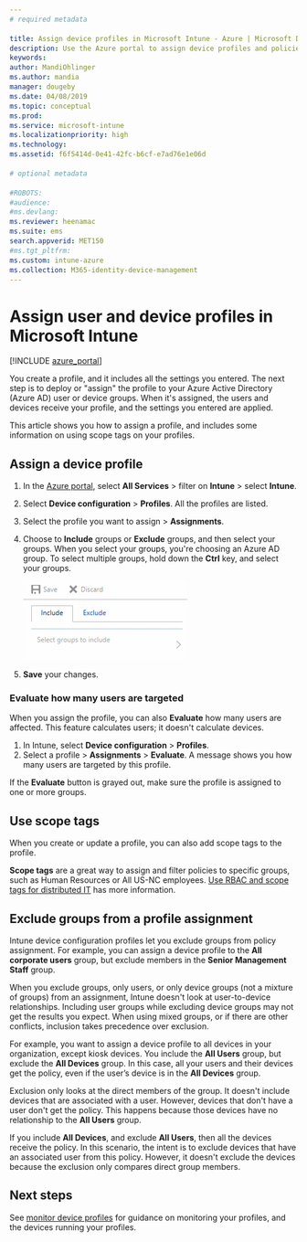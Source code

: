 ```yaml
---
# required metadata

title: Assign device profiles in Microsoft Intune - Azure | Microsoft Docs
description: Use the Azure portal to assign device profiles and policies to users and devices. Learn how to exclude groups from a profile assignment in Microsoft Intune.
keywords:
author: MandiOhlinger
ms.author: mandia
manager: dougeby
ms.date: 04/08/2019
ms.topic: conceptual
ms.prod:
ms.service: microsoft-intune
ms.localizationpriority: high
ms.technology:
ms.assetid: f6f5414d-0e41-42fc-b6cf-e7ad76e1e06d

# optional metadata

#ROBOTS:
#audience:
#ms.devlang:
ms.reviewer: heenamac
ms.suite: ems
search.appverid: MET150
#ms.tgt_pltfrm:
ms.custom: intune-azure
ms.collection: M365-identity-device-management
---
```


# Assign user and device profiles in Microsoft Intune

[!INCLUDE [azure_portal](./includes/azure_portal.md)]

You create a profile, and it includes all the settings you entered. The next step is to deploy or "assign" the profile to your Azure Active Directory (Azure AD) user or device groups. When it's assigned, the users and devices receive your profile, and the settings you entered are applied.

This article shows you how to assign a profile, and includes some information on using scope tags on your profiles.

## Assign a device profile

1. In the [Azure portal](https://portal.azure.com), select **All Services** > filter on **Intune** > select **Intune**.
2. Select **Device configuration** > **Profiles**. All the profiles are listed.
3. Select the profile you want to assign > **Assignments**.
4. Choose to **Include** groups or **Exclude** groups, and then select your groups. When you select your groups, you're choosing an Azure AD group. To select multiple groups, hold down the **Ctrl** key, and select your groups.

    ![Screenshot of options to include or exclude groups from a profile assignment](./media/group-include-exclude.png)

5. **Save** your changes.

### Evaluate how many users are targeted

When you assign the profile, you can also **Evaluate** how many users are affected. This feature calculates users; it doesn't calculate devices.

1. In Intune, select **Device configuration** > **Profiles**.
2. Select a profile > **Assignments** > **Evaluate**. A message shows you how many users are targeted by this profile.

If the **Evaluate** button is grayed out, make sure the profile is assigned to one or more groups.


## Use scope tags

When you create or update a profile, you can also add scope tags to the profile.

**Scope tags** are a great way to assign and filter policies to specific groups, such as Human Resources or All US-NC employees. [Use RBAC and scope tags for distributed IT](scope-tags.md) has more information.

## Exclude groups from a profile assignment

Intune device configuration profiles let you exclude groups from policy assignment. For example, you can assign a device profile to the **All corporate users** group, but exclude members in the **Senior Management Staff** group.

When you exclude groups, only users, or only device groups (not a mixture of groups) from an assignment, Intune doesn't look at user-to-device relationships. Including user groups while excluding device groups may not get the results you expect. When using mixed groups, or if there are other conflicts, inclusion takes precedence over exclusion.

For example, you want to assign a device profile to all devices in your organization, except kiosk devices. You include the **All Users** group, but exclude the **All Devices** group. In this case, all your users and their devices get the policy, even if the user’s device is in the **All Devices** group.

Exclusion only looks at the direct members of the group. It doesn't include devices that are associated with a user. However, devices that don't have a user don't get the policy. This happens because those devices have no relationship to the **All Users** group.

If you include **All Devices**, and exclude **All Users**, then all the devices receive the policy. In this scenario, the intent is to exclude devices that have an associated user from this policy. However, it doesn't exclude the devices because the exclusion only compares direct group members.

## Next steps

See [monitor device profiles](device-profile-monitor.md) for guidance on monitoring your profiles, and the devices running your profiles.